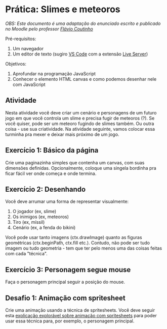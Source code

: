 # Prática: Slimes e meteoros

_OBS: Este documento é uma adaptação do enunciado escrito e publicado no Moodle pelo professor [Flávio Coutinho](https://github.com/fegemo)_

Pré-requisitos:

1. Um navegador
2. Um editor de texto (sugiro [VS Code](https://code.visualstudio.com/) com a extensão [Live Server](https://marketplace.visualstudio.com/items?itemName=ritwickdey.LiveServer))

Objetivos:

1. Aprofundar na programação JavaScript
2. Conhecer o elemento HTML canvas e como podemos desenhar nele com JavaScript

## Atividade

Nesta atividade você deve criar um cenário e personagens de um futuro jogo em que você controla um slime e precisa fugir de meteoros (?). Se você quiser, pode ser um meteoro fugindo de slimes também. Ou outra coisa - use sua criatividade. Na atividade seguinte, vamos colocar essa turminha pra mexer e deixar mais próximo de um jogo.

## Exercício 1: Básico da página

Crie uma paginazinha simples que contenha um canvas, com suas dimensões definidas. Opcionalmente, coloque uma singela bordinha pra ficar fácil ver onde começa e onde termina.

## Exercício 2: Desenhando

Você deve arrumar uma forma de representar visualmente:

1. O jogador (ex, slime)
2. Os inimigos (ex, meteoros)
3. Tiro (ex, míssil)
4. Cenário (ex, a fenda do bikini)

Você pode usar tanto imagens (ctx.drawImage) quanto as figuras geométricas (ctx.beginPath, ctx.fill etc.). Contudo, não pode ser tudo imagem ou tudo geometria - tem que ter pelo menos uma das coisas feitas com cada "técnica".

## Exercício 3: Personagem segue mouse

Faça o personagem principal seguir a posição do mouse.

## Desafio 1: Animação com spritesheet

Crie uma animação usando a técnica de spritesheets. Você deve seguir esta [explicação explorável sobre animação com spritesheets](https://fegemo.github.io/spritesheet-animation) para poder usar essa técnica para, por exemplo, o personagem principal.
